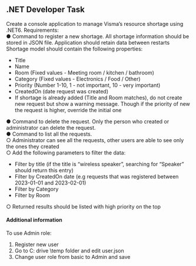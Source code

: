 <h2>.NET Developer Task</h2>
<p>Create a console application to manage Visma’s resource shortage using .NET6. Requirements: </br>
● Command to register a new shortage. All shortage information should be stored in JSON file. Application should retain data between restarts </br>
Shortage model should contain the following properties:</br>
<ul><li>Title</li>
    <li>Name</li>
    <li>Room (Fixed values - Meeting room / kitchen / bathroom)</li>
    <li>Category (Fixed values - Electronics / Food / Other)</li>
    <li>Priority (Number 1-10, 1 - not important, 10 - very important)</li> 
    <li>CreatedOn (date request was created)</li>
    <li>If shortage is already added (Title and Room matches), do not  create new request but show a warning message. Though if the priority of new the request is higher, override the initial one</li></ul>
● Command to delete the request. Only the person who created or administrator can delete the request.</br>
● Command to list all the requests. </br>
<p2>○ Administrator can see all the requests, other users are able to see only the ones they created</p2></br>
<p2>○ Add the following parameters to filter the data:</p2></br>
<ul><li>Filter by title (if the title is “wireless speaker”, searching  for “Speaker” should return this entry)</li>
<li>Filter by CreatedOn date (e.g requests that was  registered between 2023-01-01 and 2023-02-01)</li>
<li>Filter by Category</li>
<li>Filter by Room</li></ul>
○ Returned results should be listed with high priority on the top</br></p>
<h4>Additional information</h4>
<p>To use Admin role:</p>
<ol><li>Register new user</li>
<li>Go to C: drive \temp folder and edit user.json </li>
<li>Change user role from basic to Admin and save</li></ol>
